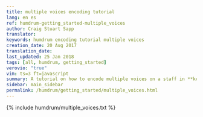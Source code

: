 ```yaml
---
title: multiple voices encoding tutorial
lang: en es
ref: humdrum-getting_started-multiple_voices
author: Craig Stuart Sapp
translator: 
keywords: humdrum encoding tutorial multiple voices
creation_date: 20 Aug 2017
translation_date: 
last_updated: 25 Jan 2018
tags: [all, humdrum, getting_started]
verovio: "true"
vim: ts=3 ft=javascript
summary: A tutorial on how to encode multiple voices on a staff in **kern data.
sidebar: main_sidebar
permalink: /humdrum/getting_started/multiple_voices.html
---
```


{% include humdrum/multiple_voices.txt %}

